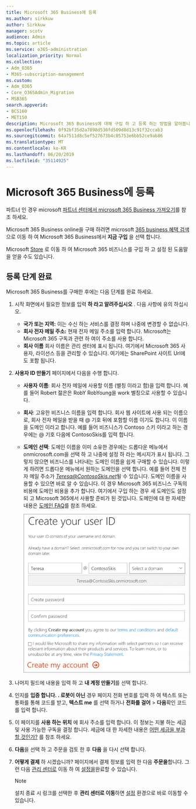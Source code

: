 ```yaml
---
title: Microsoft 365 Business에 등록
ms.author: sirkkuw
author: Sirkkuw
manager: scotv
audience: Admin
ms.topic: article
ms.service: o365-administration
localization_priority: Normal
ms.collection:
- Adm_O365
- M365-subscription-management
ms.custom:
- Adm_O365
- Core_O365Admin_Migration
- MSB365
search.appverid:
- BCS160
- MET150
description: Microsoft 365 Business에 대해 구입 하 고 등록 하는 방법을 알아봅니다.
ms.openlocfilehash: 0f92bf35d2a7898d530fd509d8d13c91f32ccab3
ms.sourcegitcommit: 64a7511d8c5ef527673b4c05753e6bb52ce9ab86
ms.translationtype: MT
ms.contentlocale: ko-KR
ms.lasthandoff: 06/20/2019
ms.locfileid: "35114925"
---
```

# <a name="sign-up-for-microsoft-365-business"></a>Microsoft 365 Business에 등록

파트너 인 경우 microsoft [파트너 센터에서 microsoft 365 Business 가져오기](get-microsoft-365-business.md#get-microsoft-365-business-from-microsoft-partner-center)를 참조 하세요.

Microsoft 365 Business online을 구매 하려면 microsoft [365 business 혜택 검색](https://www.microsoft.com/microsoft-365/business#pmg-cmp-desktop) 으로 이동 하 여 Microsoft 365 Business에서 **지금 구입** 을 선택 합니다.

Microsoft [Store](https://www.microsoft.com/en-us/store/locations/find-a-store?icid=en-us_UF_FAS) 로 이동 하 여 Microsoft 365 비즈니스를 구입 하 고 설정 된 도움말을 얻을 수도 있습니다.

## <a name="complete-the-sign-up-steps"></a>등록 단계 완료

Microsoft 365 Business를 구매한 후에는 다음 단계를 완료 하세요.

1. 시작 화면에서 필요한 정보를 입력 **하 라고 알려주십시오** . 다음 사항에 유의 하십시오.
 
    -  **국가 또는 지역:** 이는 수신 하는 서비스를 결정 하며 나중에 변경할 수 없습니다.
    - **회사 전자 메일 주소:** 현재 전자 메일 주소를 입력 합니다. Microsoft는 Microsoft 365 구독과 관련 하 여이 주소를 사용 합니다.
    - **회사 이름** 회사 이름은 관리 센터에 표시 됩니다. 여기에서 Microsoft 365 사용자, 라이선스 등을 관리할 수 있습니다. 여기에는 SharePoint 사이트 Url에도 포함 됩니다.

2. **사용자 ID 만들기** 페이지에서 다음을 수행 합니다.

    - **사용자 이름**: 회사 전자 메일에 사용할 이름 (별칭 이라고 함)을 입력 합니다. 예를 들어 Robert 젊은은 RobY RobYoung을 work 별칭으로 사용할 수 있습니다.
    - **회사**: 고유한 비즈니스 이름을 입력 합니다. 회사 웹 사이트에 사용 되는 이름으로, 회사 전자 메일을 받을 때 @ 기호 뒤에 포함할 이름 이기도 합니다. 이 이름을 도메인 이라고 합니다. 예를 들어 비즈니스가 Contoso 스키 이라고 하는 경우에는 @ 기호 다음에 ContosoSkis를 입력 합니다.
    - **도메인 선택**: 도메인 이름을 이미 소유한 경우에는 드롭다운 메뉴에서 onmicrosoft.com을 선택 하 고 나중에 설정 하 라는 메시지가 표시 됩니다. 그렇지 않으면 비즈니스를 나타내는 도메인 이름을 쉽게 구매할 수 있습니다. 이렇게 하려면 드롭다운 메뉴에서 원하는 도메인을 선택 합니다. 예를 들어 전체 전자 메일 주소가 *Teresa@ContosoSkis.net*될 수 있습니다. 도메인 이름을 사용할 수 있으면 바로 알 수 있습니다. 이 경우 Microsoft 365 비즈니스 구독의 비용에 도메인 비용을 추가 합니다. 여기에서 구입 하는 경우 새 도메인도 설정 되 고 Microsoft 365에서 사용할 준비가 된 것입니다. 도메인에 대 한 자세한 내용은 [도메인 FAQ](https://docs.microsoft.com/office365/admin/setup/domains-faq)를 참조 하세요.
    
        ![사용자 ID 만들기 페이지의 스크린샷](media/signinuserid.png)

3. 나머지 필드에 내용을 입력 하 고 **내 계정 만들기**를 선택 합니다.
4. 인지를 **입증 합니다. . 로봇이 아닌** 경우 페이지 전화 번호를 입력 하 여 텍스트 또는 통화를 통해 코드를 받고, **텍스트 me** 를 선택 하거나 **전화를 걸어** \> **다음**확인 코드를 입력 합니다.
5. 이 페이지를 **사용 하는 위치** 에 회사 주소를 입력 합니다. 이 정보는 지불 하는 세금 및 사용 가능한 구독을 결정 합니다. 세금에 대 한 자세한 내용은 [어떤 세금을 부과할 것인가?](https://docs.microsoft.com/office365/admin/subscriptions-and-billing/what-tax-will-i-be-charged?view=o365-worldwide) 를 참조 하세요. 
1. **다음**을 선택 하 고 주문을 검토 한 후 **다음** 을 다시 선택 합니다.
1. **어떻게 결제** 하 시겠습니까? 페이지에서 결제 정보를 입력 한 다음 **주문을**합니다.
    그런 다음 [관리 센터로](https://docs.microsoft.com/en-us/office365/admin/subscriptions-and-billing/what-tax-will-i-be-charged?view=o365-worldwide) 이동 하 여 [설정을](set-up.md)완료할 수 있습니다.

    > [!NOTE]
    > 설치 종료 시 링크를 선택한 후 **관리 센터로 이동**하면 [설정](set-up.md) 환경으로 바로 이동할 수 있습니다.